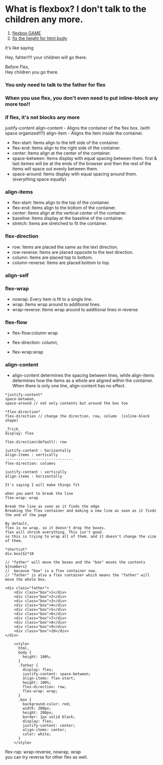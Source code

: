 # What is flexbox? I don't talk to the children any more.

1. [flexbox GAME](http://flexboxfroggy.com/#ko)
2. [fix the height for html,body](https://www.kirupa.com/html5/make_body_take_up_full_browser_height.htm)

it's like saying

Hey, fahter!!!! your children will go there.

Before Flex,  
Hey children you go there.

### You only need to talk to the father for flex

### When you use flex, you don't even need to put inline-block any more too!!

### if flex, it's not blocks any more

justify-content
align-content - Aligns the container of the flex box. (with space organized!!!!)
align-item - Aligns the item inside the container.

- flex-start: Items align to the left side of the container.
- flex-end: Items align to the right side of the container.
- center: Items align at the center of the container.
- space-between: Items display with equal spacing between them.
  first & last itemes will be at the ends of the browser and then the rest of the items will space out evenly between them.
- space-around: Items display with equal spacing around them.(everything space equally)

### align-items

- flex-start: Items align to the top of the container.
- flex-end: Items align to the bottom of the container.
- center: Items align at the vertical center of the container.
- baseline: Items display at the baseline of the container.
- stretch: Items are stretched to fit the container.

### flex-direction

- row: Items are placed the same as the text direction.
- row-reverse: Items are placed opposite to the text direction.
- column: Items are placed top to bottom.
- column-reverse: Items are placed bottom to top.

### align-self

### flex-wrap

- nowrap: Every item is fit to a single line.
- wrap: Items wrap around to additional lines.
- wrap-reverse: Items wrap around to additional lines in reverse.

### flex-flow

- flex-flow:column wrap

- flex-direction: column;
- flex-wrap:wrap

### align-content

- align-content determines the spacing between lines, while align-items determines how the items as a whole are aligned within the container. When there is only one line, align-content has no effect.

```
*justify-content*
space-between,
space-around // not only contents but around the box too
```

```
*flex-direction*
flex-direction // change the direction. row, column  (inline-block shape)
```

```
_Trick_
display: flex

flex-direction(default): row

justify-content : horizontally
align-items : vertically
-------------------------------
flex-direction: columns

justify-content : vertically
align-items : horizontally
```

```
It's saying I will make things fit

when you want to break the line
flex-wrap: wrap

Break the line as soon as it finds the edge
Breaking the flex container and making a new line as soon as it finds the end of the page

By default,
flex is no wrap. so it doesn't drop the boxes.
flex will shrink everything. This isn't good.
so this is trying to wrap all of them. and it doesn't change the size of them.
```

```
*shortcut*
div.box{$}*10

// "father" will move the boxes and the "box" moves the contents ${numbers}
//  because "box" is a flex container now.
// "father" is also a flex container which means the "father" will move the whole box.

<div class="father">
    <div class="box">1</div>
    <div class="box">2</div>
    <div class="box">3</div>
    <div class="box">4</div>
    <div class="box">5</div>
    <div class="box">6</div>
    <div class="box">7</div>
    <div class="box">8</div>
    <div class="box">9</div>
    <div class="box">10</div>
</div>

    <style>
      html,
      body {
        height: 100%;
      }
      .father {
        display: flex;
        justify-content: space-between;
        align-items: flex-start;
        height: 100%;
        flex-direction: row;
        flex-wrap: wrap;
      }
      .box {
        background-color: red;
        width: 200px;
        height: 200px;
        border: 1px solid black;
        display: flex;
        justify-content: center;
        align-items: center;
        color: white;
      }
    </style>
```

flex-rap: wrap-reverse, nowrap, wrap  
you can try reverse for other flex as well.
